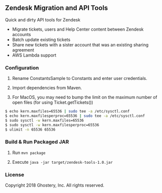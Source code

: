 ## Zendesk Migration and API Tools

Quick and dirty API tools for Zendesk

+ Migrate tickets, users and Help Center content between Zendesk accounts
+ Batch update existing tickets
+ Share new tickets with a sister account that was an existing sharing agreement
+ AWS Lambda support

### Configuration

1. Rename ConstantsSample to Constants and enter user credentials.

2. Import dependencies from Maven.

3. For MacOS, you may need to bump the limit on the maximum number of open files (for using Ticket.getTickets())

```bash
$ echo kern.maxfiles=65536 | sudo tee -a /etc/sysctl.conf
$ echo kern.maxfilesperproc=65536 | sudo tee -a /etc/sysctl.conf
$ sudo sysctl -w kern.maxfiles=65536
$ sudo sysctl -w kern.maxfilesperproc=65536
$ ulimit -n 65536 65536
```

### Build & Run Packaged JAR

1. Run `mvn package`

2. Execute `java -jar target/zendesk-tools-1.0.jar`

### License

Copyright 2018 Ghostery, Inc. All rights reserved.